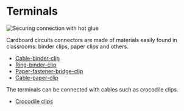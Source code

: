 # Terminals

![Securing connection with hot glue]({{site.baseurl}}/assets/binderclipglue.jpg)

Cardboard circuits connectors are made of materials easily found in classrooms: binder clips, paper clips and others.

* [Cable-binder-clip]({{site.baseurl}}/terminals/cable-binder-clip)
* [Ring-binder-clip]({{site.baseurl}}/terminals/ring-binder-clip)
* [Paper-fastener-bridge-clip]({{site.baseurl}}/terminals/paper-fastener-bridge)
* [Cable-paper-clip]({{site.baseurl}}/terminals/cable-paper-clip)

The terminals can be connected with cables such as crocodile clips.

* [Crocodile clips]({{site.baseurl}}/terminals/crocodile-clips)
